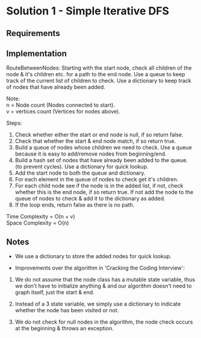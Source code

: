﻿# Solution 1 - Simple Iterative DFS

## Requirements

## Implementation

RouteBetweenNodes:
Starting with the start node, check all children of the node & it's children
etc. for a path to the end node. Use a queue to keep track of the current list
of children to check. Use a dictionary to keep track of nodes that have already been added.

Note:  
n = Node count (Nodes connected to start).  
v = vertices count (Vertices for nodes above).  

Steps:
1. Check whether either the start or end node is null, if so return false.
3. Check that whether the start & end node match, if so return true.
4. Build a queue of nodes whose children we need to check. Use a queue
because it is easy to add/remove nodes from beginning/end.
5. Build a hash set of nodes that have already been added to the queue. (to prevent
cycles). Use a dictionary for quick lookup.
6. Add the start node to both the queue and dictionary.
7. For each element in the queue of nodes to check get it's children.
8. For each child node see if the node is in the added list, if not, check whether this is the end node, if so return true.
If not add the node to the queue of nodes to check & add it to the dictionary as added.
9. If the loop ends, return false as there is no path.

Time Complexity = O(n + v)  
Space Complexity = O(n)  

## Notes
- We use a dictionary to store the added nodes for quick lookup.

- Improvements over the algorithm in 'Cracking the Coding Interview':

1. We do not assume that the node class has a mutable state variable, thus we don't have
to initialize anything & and our algorithm doesn't need to graph itself, just the start & end.

2. Instead of a 3 state variable, we simply use a dictionary to indicate whether the node has
been visited or not.

3. We do not check for null nodes in the algorithm, the node check occurs at
the beginning & throws an exception.